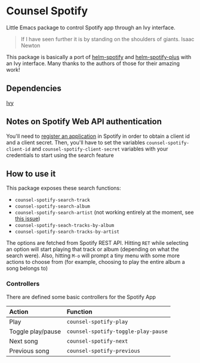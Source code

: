 # Counsel Spotify

Little Emacs package to control Spotify app through an Ivy interface.

> If I have seen further it is by standing on the shoulders of giants.
> Isaac Newton

This package is basically a port of [helm-spotify](https://github.com/krisajenkins/helm-spotify) and [helm-spotify-plus](https://github.com/wandersoncferreira/helm-spotify-plus)
with an Ivy interface. Many thanks to the authors of those for their amazing work!

## Dependencies

[Ivy](https://github.com/abo-abo/swiper)

## Notes on Spotify Web API authentication

You'll need to [register an application](https://developer.spotify.com/my-applications) in Spotify in order to obtain a client id and a client secret. Then, you'll have to set the variables
`counsel-spotify-client-id` and `counsel-spotify-client-secret` variables with your credentials to start using the search feature

## How to use it

This package exposes these search functions:
* `counsel-spotify-search-track`
* `counsel-spotify-search-album`
* `counsel-spotify-search-artist` (not working entirely at the moment, see [this issue](https://github.com/hnarayanan/shpotify/issues/88))
* `counsel-spotify-seach-tracks-by-album`
* `counsel-spotify-search-tracks-by-artist`

The options are fetched from Spotify REST API. Hitting `RET` while selecting an option will start playing that track or album (depending on what the search were). Also, hitting `M-o` will prompt a tiny menu with some more actions to choose from (for example, choosing to play the entire album a song belongs to)

### Controllers

There are defined some basic controllers for the Spotify App

| Action            | Function                            |
|:----------------- |:----------------------------------- |
| Play              | `counsel-spotify-play`              |
| Toggle play/pause | `counsel-spotify-toggle-play-pause` |
| Next song         | `counsel-spotify-next`              |
| Previous song     | `counsel-spotify-previous`          |
